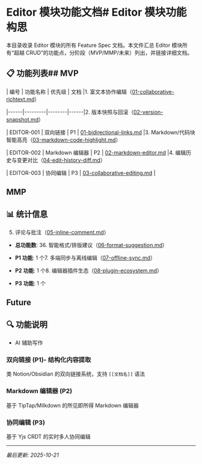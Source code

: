 # Editor 模块功能文档# Editor 模块功能构思

本目录收录 Editor 模块的所有 Feature Spec 文档。本文件汇总 Editor 模块所有“超越 CRUD”的功能点，分阶段（MVP/MMP/未来）列出，并链接详细文档。

## 📋 功能列表## MVP

| 编号 | 功能名称 | 优先级 | 文档 |1. 富文本协作编辑（[01-collaborative-richtext.md](./01-collaborative-richtext.md)）

|------|---------|--------|------|2. 版本快照与回滚（[02-version-snapshot.md](./02-version-snapshot.md)）

| EDITOR-001 | 双向链接 | P1 | [01-bidirectional-links.md](./01-bidirectional-links.md) |3. Markdown/代码块智能高亮（[03-markdown-code-highlight.md](./03-markdown-code-highlight.md)）

| EDITOR-002 | Markdown 编辑器 | P2 | [02-markdown-editor.md](./02-markdown-editor.md) |4. 编辑历史与变更对比（[04-edit-history-diff.md](./04-edit-history-diff.md)）

| EDITOR-003 | 协同编辑 | P3 | [03-collaborative-editing.md](./03-collaborative-editing.md) |

## MMP

## 📊 统计信息

5. 评论与批注（[05-inline-comment.md](./05-inline-comment.md)）

- **总功能数**: 36. 智能格式/排版建议（[06-format-suggestion.md](./06-format-suggestion.md)）

- **P1 功能**: 1 个7. 多端同步与离线编辑（[07-offline-sync.md](./07-offline-sync.md)）

- **P2 功能**: 1 个8. 编辑器插件生态（[08-plugin-ecosystem.md](./08-plugin-ecosystem.md)）

- **P3 功能**: 1 个

## Future

## 🔍 功能说明

- AI 辅助写作

### 双向链接 (P1)- 结构化内容提取

类 Notion/Obsidian 的双向链接系统，支持 `[[文档名]]` 语法

### Markdown 编辑器 (P2)

基于 TipTap/Milkdown 的所见即所得 Markdown 编辑器

### 协同编辑 (P3)

基于 Yjs CRDT 的实时多人协同编辑

---

_最后更新: 2025-10-21_
